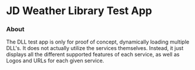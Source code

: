 # JD Weather Library Test App

### About

The DLL test app is only for proof of concept, dynamically loading multiple DLL's. It does not actually utilize the services themselves. Instead, it just displays all the different supported features of each service, as well as Logos and URLs for each given service.

